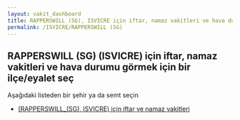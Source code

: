 ```yaml
---
layout: vakit_dashboard
title: RAPPERSWILL (SG), ISVICRE için iftar, namaz vakitleri ve hava durumu - ilçe/eyalet seç
permalink: /ISVICRE/RAPPERSWILL (SG)
---
```


## RAPPERSWILL (SG) (ISVICRE) için iftar, namaz vakitleri ve hava durumu  görmek için bir ilçe/eyalet seç

Aşağıdaki listeden bir şehir ya da semt seçin

* [ (RAPPERSWILL_(SG), ISVICRE) için iftar ve namaz vakitleri](/ISVICRE/RAPPERSWILL_(SG)/)

<script type="text/javascript">
  var GLOBAL_COUNTRY = 'ISVICRE';
  var GLOBAL_CITY = 'RAPPERSWILL (SG)';
  var GLOBAL_STATE = 'RAPPERSWILL (SG)';
</script>
